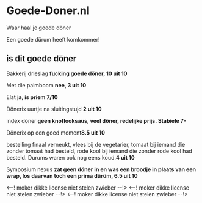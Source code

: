 # Goede-Doner.nl
Waar haal je goede döner

Een goede dürum heeft komkommer! 
<h2>is dit goede döner</h2>
<p>Bakkerij drieslag <b>fucking goede döner, 10 uit 10</b></p>
<p>Met die palmboom <b>nee, 3 uit 10</b></p>
<p>Elat <b>ja, is priem 7/10</b></p>
<p>Dönerix uurtje na sluitingstujd <b> 2 uit 10 </b></p>
<p>index döner<b> geen knoflooksaus, veel döner, redelijke prijs. Stabiele 7-</b></p>
<p>Dönerix op een goed moment<b>8.5 uit 10</b></p>
<p>bestelling finaal verneukt, vlees bij de vegetarier, tomaat bij iemand die zonder tomaat had besteld, rode kool bij iemand die zonder rode kool had besteld. Durums waren ook nog eens koud.<b>4 uit 10</b></p>
<p>Symposium nexus  <b>zat geen döner in en was een broodje in plaats van een wrap, los daarvan toch een prima dürüm, 6.5 uit 10</b></p>
<--! moker dikke license niet stelen zwieber --!>
<--! moker dikke license niet stelen zwieber --!>
<--! moker dikke license niet stelen zwieber --!>
